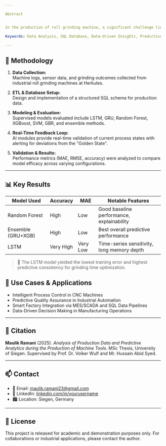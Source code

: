 ```yaml
---

Abstract


In the production of roll grinding machine, a significant challenge lies in selecting the optimal processing steps and parameter configurations to achieve high-quality results. Small adjustments to parameters often lead to notable variations in output quality, making it difficult for operators to consistently find the "Right" parameters that optimize performance. This thesis leverages artificial intelligence (AI) to analyze extensive production data collected throughout the machining processes, with the goal of establishing a “Golden State” (an ideal set of steps and parameters for achieving optimal processing results; a defined state within the context of the use case company). In order to achieve this objective, initially, a structured SQL database, which stores input parameters, measurement results, and derived analysis data was setup, where i have automated the collection and evaluation of production data. Then by integrating predictive AI models (like LSTM Networks, Random Forest, GRU Networks), the optimal parameters were defined, curated and featured but also to provide real-time feedback during production, validating if the current process remains on the optimal path. The results yielded minimum error rate with respect to optimal grinding time, indicating the implications for the so-called golden state. This thesis contributes to the practice-centered use of machine data with AI algorithms in order to establish the boundaries of data-driven manufacturing, validated through the context of our use case company. This approach promises to improve decision making for machine tool production, reduce variability, and enhance product quality through data-driven predictive insights. In the later stages, the AI will further suggest parameter adjustments needed to realign the process with the "Golden State". 

Keywords: Data Analysis, SQL Database, Data-driven Insights, Predictive Analytics

---
```


## 🔬 Methodology

1. **Data Collection:**  
   Machine logs, sensor data, and grinding outcomes collected from industrial roll grinding machines at Herkules.

2. **ETL & Database Setup:**  
   Design and implementation of a structured SQL schema for production data.

3. **Modeling & Evaluation:**  
   Supervised models evaluated include LSTM, GRU, Random Forest, XGBoost, SVM, GBR, and ensemble methods.

4. **Real-Time Feedback Loop:**  
   AI modules provide real-time validation of current process states with alerting for deviations from the "Golden State".

5. **Validation & Results:**  
   Performance metrics (MAE, RMSE, accuracy) were analyzed to compare model efficacy across varying configurations.

---

## 📊 Key Results

| Model Used           | Accuracy | MAE   | Notable Features                            |
|----------------------|----------|-------|----------------------------------------------|
| Random Forest        | High     | Low   | Good baseline performance, explainability    |
| Ensemble (GRU+XGB)   | High     | Low   | Best overall predictive performance       |
| LSTM                 | Very High| Very Low   | Time-series sensitivity, long memory depth   |

> 📌 The LSTM model yielded the lowest training error and highest predictive consistency for grinding time optimization.


## 🧭 Use Cases & Applications

- Intelligent Process Control in CNC Machines
- Predictive Quality Assurance in Industrial Automation
- Smart Factory Integration via MES/SCADA and SQL Data Pipelines
- Data-Driven Decision Making in Manufacturing Operations

---

## 🧾 Citation

**Maulik Ramani** (2025). *Analysis of Production Data and Predictive Analytics during the Production of Machine Tools*. MSc Thesis, University of Siegen. Supervised by Prof. Dr. Volker Wulf and Mr. Hussain Abid Syed.

---

## 📫 Contact

- 📧 Email: maulik.ramani23@gmail.com  
- 🔗 LinkedIn: [linkedin.com/in/yourusername](https://www.linkedin.com/in/maulik-ramani/)  
- 🏙️ Location: Siegen, Germany

---

## 📄 License

This project is released for academic and demonstration purposes only. For collaborations or industrial applications, please contact the author.

